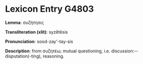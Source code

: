 # Lexicon Entry G4803

**Lemma**: συζήτησις

**Transliteration (xlit)**: syzḗtēsis

**Pronunciation**: sood-zay'-tay-sis

**Description**:
from συζητέω; mutual questioning, i.e. discussion:--disputation(-ting), reasoning.
